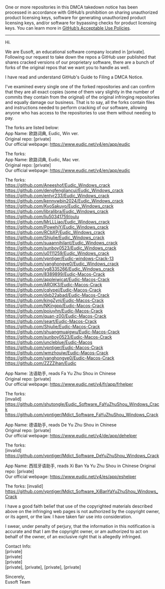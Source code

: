 One or more repositories in this DMCA takedown notice has been processed in accordance with GitHub’s prohibition on sharing unauthorized product licensing keys, software for generating unauthorized product licensing keys, and/or software for bypassing checks for product licensing keys.
You can learn more in [GitHub’s Acceptable Use Policies](https://docs.github.com/en/github/site-policy/github-acceptable-use-policies).

---

Hi.
 
We are Eusoft, an educational software company located in [private]. Following our request to take down the repos a GitHub user published that shares cracked versions of our proprietary software, there are a bunch of forks of the original repos that we want you to handle as well.
 
I have read and understand GitHub's Guide to Filing a DMCA Notice.
 
I've examined every single one of the forked repositories and can confirm that they are all exact copies (some of them vary slightly in the number of commits they contain from the original) of the original infringing repositories and equally damage our business. That is to say, all the forks contain files and instructions needed to perform cracking of our software, allowing anyone who has access to the repositories to use them without needing to pay.
 
The forks are listed below:  
App Name: 欧路词典, Eudic, Win ver.  
Original repo: [private]  
Our official webpage: https://www.eudic.net/v4/en/app/eudic
 
The forks:  
App Name: 欧路词典, Eudic, Mac ver.  
Original repo: [private]  
Our official webpage: https://www.eudic.net/v4/en/app/eudic
 
The forks:  
https://github.com/Aneeshof/Eudic_Windows_crack  
https://github.com/dengfengliancui/Eudic_Windows_crack  
https://github.com/entyr233/Eudic_Windows_crack  
https://github.com/kennywbin2024/Eudic_Windows_crack  
https://github.com/KyoSakuyo/Eudic_Windows_crack  
https://github.com/libralibra/Eudic_Windows_crack  
https://github.com/liu50341759/oulu  
https://github.com/MrLLLiao/Eudic_Windows_crack  
https://github.com/PowehiY/Eudic_Windows_crack  
https://github.com/RCbXP/Eudic_Windows_crack  
https://github.com/Shjulie/Eudic_Windows_crack  
https://github.com/suaannihilant/Eudic_Windows_crack  
https://github.com/sunboy0523/Eudic_Windows_crack  
https://github.com/u0111259/Eudic_Windows_crack  
https://github.com/vpntiger/Eudic-windows-Crack-13  
https://github.com/yanghongye0/Eudic_Windows_crack  
https://github.com/yg8335266/Eudic_Windows_crack  
https://github.com/8389899/Eudic-Macos-Crack  
https://github.com/applejwjcat/Eudic-Macos-Crack  
https://github.com/AROIK3/Eudic-Macos-Crack  
https://github.com/cqlvpei/Eudic-Macos-Crack  
https://github.com/dxb22abad/Eudic-Macos-Crack  
https://github.com/kingZynj/Eudic-Macos-Crack  
https://github.com/NKingpp/Eudic-Macos-Crack  
https://github.com/poiuyhn/Eudic-Macos-Crack  
https://github.com/quan-z00/Eudic-Macos-Crack  
https://github.com/seart/Eudic-Macos-Crack  
https://github.com/Shjulie/Eudic-Macos-Crack  
https://github.com/shuangmuaigwu/Eudic-Macos-Crack  
https://github.com/sunboy0523/Eudic-Macos-Crack  
https://github.com/uncleblue/Eudic-Macos  
https://github.com/vpntiger/Eudic-Macos-Crack  
https://github.com/wmzhoujw/Eudic-Macos-Crack  
https://github.com/yanghongye0/Eudic-Macos-Crack  
https://github.com/ZZZZihan/Eudic  
 
App Name: 法语助⼿, reads Fa Yu Zhu Shou in Chinese  
Original repo: [private]  
Our official webpage: https://www.eudic.net/v4/fr/app/frhelper
 
The forks:  
[invalid]  
https://github.com/shutongle/Eudic_Software_FaYuZhuShou_Windows_Crack  
https://github.com/vpntiger/Mdict_Software_FaYuZhuShou_Windows_Crack  

App Name: 德语助⼿, reads De Yu Zhu Shou in Chinese  
Original repo: [private]  
Our official webpage: https://www.eudic.net/v4/de/app/dehelper  
 
The forks:    
[invalid]  
https://github.com/vpntiger/Mdict_Software_DeYuZhuShou_Windows_Crack  

App Name: ⻄班⽛语助⼿, reads Xi Ban Ya Yu Zhu Shou in Chinese
Original repo: [private]  
Our official webpage: https://www.eudic.net/v4/es/app/eshelper
 
The forks:
[invalid]  
https://github.com/vpntiger/Mdict_Software_XiBanYaYuZhuShou_Windows_Crack
 
I have a good faith belief that use of the copyrighted materials described above on the infringing web pages is not authorized by the copyright owner, or its agent, or the law. I have taken fair use into consideration.
 
I swear, under penalty of perjury, that the information in this notification is accurate and that I am the copyright owner, or am authorized to act on behalf of the owner, of an exclusive right that is allegedly infringed.
 
Contact Info:  
[private]  
[private]  
[private]  
[private], [private], [private], [private]
 
Sincerely,  
Eusoft Team
